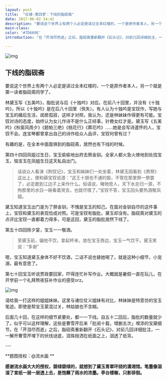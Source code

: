 ```yaml
---
layout: post
title:  "红楼·第四梦：下线的脂砚斋"
date: 2017-06-02 14:42
description: "要说这个世界上有两个人必定是读过全本红楼的，一个是原作者本人，另一个就是第一读者脂砚斋同学了。"
main-class: 
color: '#7D669E'
introduction: "在「芹泪尽而逝」之后，脂砚斋重新翻开《石头记》，对前几回详细批注，一一解开曹雪芹埋下的伏线谜底，泪珠抛洒在纸面之上，洇透了纸背。。"

---
```


![img](https://mmbiz.qlogo.cn/mmbiz_jpg/HxzgP1ZDlyARL3I54wB5gsTF1ohml9aqc7b13RpUh8OkuYaByOQZOkGouTicV7j9kfmyUN7L1vibKQhI2GHx0icVg/0?wx_fmt=jpeg)

## 下线的脂砚斋

要说这个世界上有两个人必定是读过全本红楼的，一个是原作者本人，另一个就是第一读者脂砚斋同学了。

林黛玉写《五美吟》，脂批说与后《十独吟》对应。在前八十回里，并没有《十独吟》，所以《十独吟》是在后八十回里（佚失）。有人认为十独吟是宝钗作，写她与宝玉的婚后生活，闺房孤寂，这样才对照，我认为，还是林妹妹作得更有可能。宝钗对诗的态度，始终认为女儿作诗不是什么正经事，针黹女红才是。黛玉写《五美吟》《秋窗风雨夕》《题帕三绝》《桃花行》《葬花吟》……她是会写诗遣怀的人，宝钗不会。连宝琴都曾拿出自己的诗作给众人品评，宝钗何曾有过？

有趣的是，在全本中面面俱到的脂砚斋，居然也有下线的时候。

第四十四回凤姐过生日，宝玉偷偷地出府去祭金钏。全家人都火急火燎地到处找宝玉，恼宝玉在凤姐生日这天私自出门。

> 话说众人看演《荆钗记》，宝玉和姊妹们一处坐着，林黛玉因看到《男祭》这出上，便和薛宝钗说道：“这王十朋也不通的狠，不管在那里祭一祭罢了，必定跪到江边子上来作什么。俗语说，睹物思人，天下水总归一源，不拘那里的水舀一碗看着哭去，也就尽情了。”宝钗不答，宝玉回头要热酒敬凤姐。

黛玉知道宝玉出门是为了祭金钏，不愧是宝玉的知己。在面对金钏自尽的这件事上，宝钗和黛玉的表现恰成对照。可是宝钗有脂批，黛玉却没有。脂砚斋对黛玉的点评比宝钗一直都着力得多，可是这回，黛玉的脂批居然下线了。

第五十四回除夕宴，宝玉一一敬酒。

> 至黛玉前，偏他不饮，拿起杯来，放在宝玉唇边，宝玉一气饮干。黛玉笑说：“多谢”

嗯，宝玉知道黛玉身体不好不饮酒，二话不说也替她喝了。就是这种小细节，小宠溺，最有意思了。

第七十回宝玉听说贾政要回家，吓得连忙补写作业。大概就是暑假一直在玩儿，在开学前一个礼拜熬夜狂补作业的感受orz。

![img](https://mmbiz.qlogo.cn/mmbiz_jpg/HxzgP1ZDlyARL3I54wB5gsTF1ohml9aqJ1tSM5joQ9fTibcaZEjSdCtCVW3l7gI9PibiboNXucJaicVFxP8z829kIQ/0?wx_fmt=jpeg)

请给我一打这样的姐姐妹妹。这里与诸位仗义姐妹有对比，林妹妹是特意仿的宝玉笔迹。即使是帮宝玉蒙混过关，林姑娘也不含糊。

后面几十回，在这样的细节紧要处，都一一下线。自五十二回后，脂批的数量就少了。似乎可以这样理解，这些是曹雪芹后来「批阅十载，增删五次」增添的宝黛细节。在「芹泪尽而逝」之后，脂砚斋重新翻开《石头记》，对前几回详细批注，一一解开曹雪芹埋下的伏线谜底，泪珠抛洒在纸面之上，洇透了纸背。

\---

**题图授权：@流水画 **

**感谢流水画大大的授权，碧绿碧绿的，就想到了黛玉青翠环绕的潇湘馆。笔墨像洇湿了宣纸一层一层透上去，是饱蘸了雨水的浓墨。亭台楼榭，只影徘徊。**